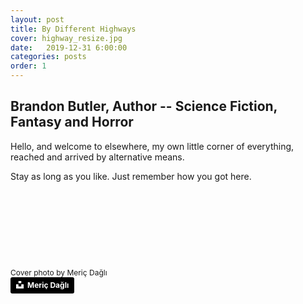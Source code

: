 ```yaml
---
layout: post
title: By Different Highways
cover: highway_resize.jpg
date:   2019-12-31 6:00:00
categories: posts
order: 1
---
```


## Brandon Butler, Author -- Science Fiction, Fantasy and Horror

Hello, and welcome to elsewhere, my own little corner of everything, reached and arrived by alternative means.

Stay as long as you like. Just remember how you got here.

<p>&nbsp;<p>
<p>&nbsp;<p>
<p>&nbsp;<p>
<p>&nbsp;<p>

<div style="font-size:12px">
Cover photo by Meriç Dağlı
</div>
<a style="background-color:black;color:white;text-decoration:none;padding:4px 6px;font-family:-apple-system, BlinkMacSystemFont, &quot;San Francisco&quot;, &quot;Helvetica Neue&quot;, Helvetica, Ubuntu, Roboto, Noto, &quot;Segoe UI&quot;, Arial, sans-serif;font-size:12px;font-weight:bold;line-height:1.2;display:inline-block;border-radius:3px" href="https://unsplash.com/@meric?utm_medium=referral&amp;utm_campaign=photographer-credit&amp;utm_content=creditBadge" target="_blank" rel="noopener noreferrer" title="Download free do whatever you want high-resolution photos from Meriç Dağlı"><span style="display:inline-block;padding:2px 3px"><svg xmlns="http://www.w3.org/2000/svg" style="height:12px;width:auto;position:relative;vertical-align:middle;top:-2px;fill:white" viewBox="0 0 32 32"><title>unsplash-logo</title><path d="M10 9V0h12v9H10zm12 5h10v18H0V14h10v9h12v-9z"></path></svg></span><span style="display:inline-block;padding:2px 3px">Meriç Dağlı</span></a>